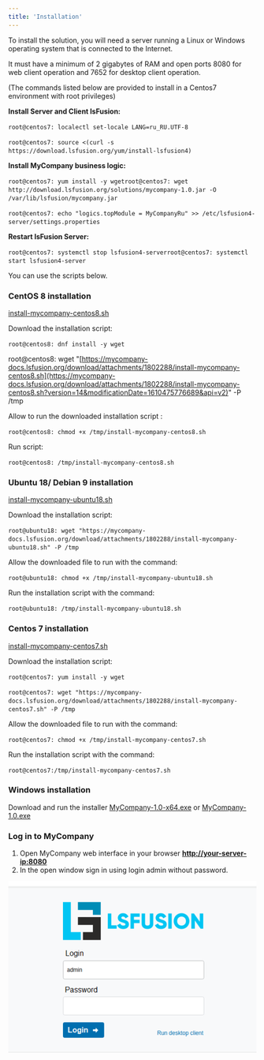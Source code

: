 ```yaml
---
title: 'Installation'
---
```


To install the solution, you will need a server running a Linux or Windows operating system that is connected to the Internet.

It must have a minimum of 2 gigabytes of RAM and open ports 8080 for web client operation and 7652 for desktop client operation.

(The commands listed below are provided to install in a Centos7 environment with root privileges)

**Install Server and Client lsFusion:**

`root@centos7: localectl set-locale LANG=ru_RU.UTF-8`

`root@centos7: source <(curl -s https://download.lsfusion.org/yum/install-lsfusion4)`

**Install MyCompany business logic:**

`root@centos7: yum install -y wgetroot@centos7: wget http://download.lsfusion.org/solutions/mycompany-1.0.jar -O /var/lib/lsfusion/mycompany.jar`

`root@centos7: echo "logics.topModule = MyCompanyRu" >> /etc/lsfusion4-server/settings.properties`

**Restart lsFusion Server:**

`root@centos7: systemctl stop lsfusion4-serverroot@centos7: systemctl start lsfusion4-server`

  

You can use the scripts below.

  

### CentOS 8 installation

[install-mycompany-centos8.sh](attachments/1802690/1802691.sh)

Download the installation script:

  

`root@centos8: dnf install -y wget`

  

root@centos8: wget "[https://mycompany-docs.lsfusion.org/download/attachments/1802288/install-mycompany-centos8.sh](https://mycompany-docs.lsfusion.org/download/attachments/1802288/install-mycompany-centos8.sh?version=14&modificationDate=1610475776689&api=v2)" -P /tmp

Allow to run the downloaded installation script :

`root@centos8: chmod +x /tmp/install-mycompany-centos8.sh`

Run script:

`root@centos8: /tmp/install-mycompany-centos8.sh`

### Ubuntu 18/ Debian 9 installation

[install-mycompany-ubuntu18.sh](attachments/1802690/1802695.sh)

Download the installation script:

`root@ubuntu18: wget "https://mycompany-docs.lsfusion.org/download/attachments/1802288/install-mycompany-ubuntu18.sh" -P /tmp`

Allow the downloaded file to run with the command:

`root@ubuntu18: chmod +x /tmp/install-mycompany-ubuntu18.sh`

Run the installation script with the command:

`root@ubuntu18: /tmp/install-mycompany-ubuntu18.sh`

### Centos 7 installation

[install-mycompany-centos7.sh](attachments/1802690/1802705.sh)

Download the installation script:

`root@centos7: yum install -y wget`

`root@centos7: wget "https://mycompany-docs.lsfusion.org/download/attachments/1802288/install-mycompany-centos7.sh" -P /tmp`

Allow the downloaded file to run with the command:

`root@centos7: chmod +x /tmp/install-mycompany-centos7.sh`

Run the installation script with the command:

`root@centos7:/tmp/install-mycompany-centos7.sh`
  

### Windows installation

Download and run the installer [MyCompany-1.0-x64.exe](https://download.lsfusion.org/solutions/MyCompany-1.0-x64.exe) or [MyCompany-1.0.exe](https://download.lsfusion.org/solutions/MyCompany-1.0.exe)

  

  

### Log in to MyCompany

1.  Open MyCompany web interface in your browser **<u><http://your-server-ip:8080></u>**
2.  In the open window sign in using login admin without password.

![](attachments/1802690/1802693.png)

  



